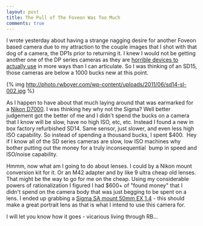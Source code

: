 ```yaml
---
layout: post
title: The Pull of The Foveon Was Too Much
comments: true
---
```

I wrote yesterday about having a strange nagging desire for another Foveon based camera due to my attraction to the couple images that I shot with that dog of a camera, the DP1s prior to returning it. I knew I would not be getting another one of the DP series cameras as they are <a href="http://photo.rwboyer.com/2011/01/31/cameras-i-wanted-to-love-but-couldnt/">horrible devices to actually use</a> in more ways than I can articulate. So I was thinking of an SD15, those cameras are below a 1000 bucks new at this point.

{% img http://photo.rwboyer.com/wp-content/uploads/2011/06/sd14-sl-002.jpg %}

As I happen to have about that much laying around that was earmarked for a <a href="http://www.amazon.com/gp/product/B0042X9LC4/ref=as_li_ss_tl?ie=UTF8&amp;tag=rbde-20&amp;linkCode=as2&amp;camp=217145&amp;creative=399369&amp;creativeASIN=B0042X9LC4">Nikon D7000</a>. I was thinking hey why not the Sigma? Well better judgement got the better of me and I didn't spend the bucks on a camera that I know will be slow, have no high ISO, etc, etc. Instead I found a new in box factory refurbished SD14. Same sensor, just slower, and even less high ISO capability. So instead of spending a thousand bucks, I spent $400.  Hey if I know all of the SD series cameras are slow, low ISO machines why bother putting out the money for a truly inconsequential  bump in speed and ISO/noise capability.

Hmmm, now what am I going to do about lenses. I could by a Nikon mount conversion kit for it. Or an M42 adapter and by like 9 ultra cheap old lenses. That might be the way to go for me on the cheap. Using my considerable powers of rationalization I figured I had $600+ of "found money" that I didn't spend on the camera body that was just begging to be spent on a lens. I ended up grabbing a <a href="http://www.amazon.com/gp/redirect.html?ie=UTF8&amp;location=http%3A%2F%2Fwww.amazon.com%2Fs%3Fie%3DUTF8%26x%3D0%26ref_%3Dnb_sb_noss%26y%3D0%26field-keywords%3Dsigma%252050mm%25201.4%2520EX%26url%3Dsearch-alias%253Daps%23&amp;tag=rbde-20&amp;linkCode=ur2&amp;camp=1789&amp;creative=390957">Sigma SA mount 50mm EX 1.4</a> - this should make a great portrait lens as that is what I intend to use this camera for.

I will let you know how it goes - vicarious living through RB...